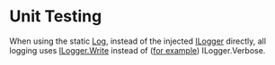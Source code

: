 # Unit Testing

When using the static [Log](https://github.com/serilog/serilog/blob/dev/src/Serilog/Log.cs), instead of the injected [ILogger](https://github.com/serilog/serilog/blob/dev/src/Serilog/ILogger.cs) directly, all logging uses [ILogger.Write](https://github.com/serilog/serilog/blob/e638941551d353dbc588f0f21ab397d5d259de43/src/Serilog/ILogger.cs#L91) instead of ([for example](https://github.com/serilog/serilog/blob/e638941551d353dbc588f0f21ab397d5d259de43/src/Serilog/Log.cs#L279)) ILogger.Verbose.
